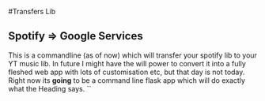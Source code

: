#Transfers Lib 
## Spotify => Google Services

This is a commandline (as of now) which will transfer your spotify lib to your YT music lib.
In future I might have the will power to convert it into a fully fleshed web app with lots of customisation etc, but that day is not today. 
Right now its **going** to be a command line flask app which will do exactly what the Heading says. 
``